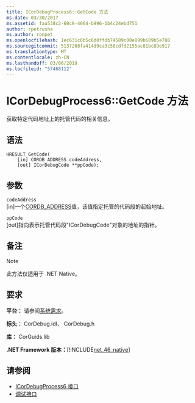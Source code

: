 ```yaml
---
title: ICorDebugProcess6::GetCode 方法
ms.date: 03/30/2017
ms.assetid: faa538c2-60c9-4064-b996-1b4c24ebd751
author: rpetrusha
ms.author: ronpet
ms.openlocfilehash: 1ec631c6b5c6d8ffdb74589c00e899b689b5e788
ms.sourcegitcommit: 5137208fa414d9ca3c58cdfd2155ac81bc89e917
ms.translationtype: MT
ms.contentlocale: zh-CN
ms.lasthandoff: 03/06/2019
ms.locfileid: "57468112"
---
```

# <a name="icordebugprocess6getcode-method"></a>ICorDebugProcess6::GetCode 方法
获取特定代码地址上的托管代码的相关信息。  
  
## <a name="syntax"></a>语法  
  
```  
HRESULT GetCode(  
    [in] CORDB_ADDRESS codeAddress,   
    [out] ICorDebugCode **ppCode);  
```  
  
## <a name="parameters"></a>参数  
 `codeAddress`  
 [in]一个[CORDB_ADDRESS](../../../../docs/framework/unmanaged-api/common-data-types-unmanaged-api-reference.md)值，该值指定托管的代码段的起始地址。  
  
 `ppCode`  
 [out]指向表示托管代码段"ICorDebugCode"对象的地址的指针。  
  
## <a name="remarks"></a>备注  
  
> [!NOTE]
>  此方法仅适用于 .NET Native。  
  
## <a name="requirements"></a>要求  
 **平台：** 请参阅[系统需求](../../../../docs/framework/get-started/system-requirements.md)。  
  
 **标头：** CorDebug.idl、 CorDebug.h  
  
 **库：** CorGuids.lib  
  
 **.NET Framework 版本：**[!INCLUDE[net_46_native](../../../../includes/net-46-native-md.md)]  
  
## <a name="see-also"></a>请参阅
- [ICorDebugProcess6 接口](../../../../docs/framework/unmanaged-api/debugging/icordebugprocess6-interface.md)
- [调试接口](../../../../docs/framework/unmanaged-api/debugging/debugging-interfaces.md)
